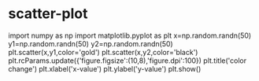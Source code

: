 # scatter-plot
import numpy as np
import matplotlib.pyplot as plt
x=np.random.randn(50)
y1=np.random.randn(50)
y2=np.random.randn(50)
plt.scatter(x,y1,color='gold')
plt.scatter(x,y2,color='black')
plt.rcParams.update({'figure.figsize':(10,8),'figure.dpi':100})
plt.title('color change')
plt.xlabel('x-value')
plt.ylabel('y-value')
plt.show()
